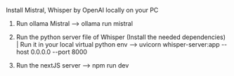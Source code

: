 Install Mistral, Whisper by OpenAI locally on your PC

1) Run ollama Mistral
--> ollama run mistral

2) Run the python server file of Whisper (Install the needed dependencies) | Run it in your local virtual python env
--> uvicorn whisper-server:app --host 0.0.0.0 --port 8000

3) Run the nextJS server
--> npm run dev
